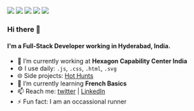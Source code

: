 [<img src="https://img.shields.io/badge/twitter-%231DA1F2.svg?&style=for-the-badge&logo=twitter&logoColor=white" />](https://twitter.com/cnuis2cool) [<img src="https://img.shields.io/badge/medium-%2312100E.svg?&style=for-the-badge&logo=medium&logoColor=white" />](https://medium.com/@cnuis2cool)  [<img src ="https://img.shields.io/badge/Hashnode-Dev-Orange.svg?&style=for-the-badge&logo=&logoColor=white%22">](https://spanugan.hashnode.dev/) [<img src="https://img.shields.io/badge/linkedin-%230077B5.svg?&style=for-the-badge&logo=linkedin&logoColor=white" />](https://www.linkedin.com/in/cnuis2cool/) [<img src ="https://img.shields.io/badge/portfolio-web-%23.svg?&style=for-the-badge&logo=&logoColor=white%22">](https://cnuis2cool.github.io/) 

### Hi there 👋

#### I'm a Full-Stack Developer working in Hyderabad, India.

- 🔭 I’m currently working at **Hexagon Capability Center India**
- ⚙️ I use daily: `.js`, `.css`, `.html`, `.svg`
- 🌐 Side projects: [Hot Hunts](https://hothunts.vercel.app/)
- 🌱 I’m currently learning **French Basics** 
- 📫 Reach me: [twitter](https://twitter.com/cnuis2cool) | [LinkedIn](https://www.linkedin.com/in/cnuis2cool)
- ⚡ Fun fact: I am an occassional runner

